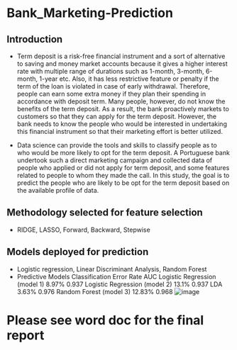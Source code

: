 # Bank_Marketing-Prediction

## Introduction
- Term deposit is a risk-free financial instrument and a sort of alternative to saving and money market accounts because it gives a higher interest rate with multiple range of durations such as 1-month, 3-month, 6-month, 1-year etc. Also, it has less restrictive feature or penalty if the term of the loan is violated in case of early withdrawal. Therefore, people can earn some extra money if they plan their spending in accordance with deposit term. Many people, however, do not know the benefits of the term deposit. As a result, the bank proactively markets to customers so that they can apply for the term deposit. However, the bank needs to know the people who would be interested in undertaking this financial instrument so that their marketing effort is better utilized. 

- Data science can provide the tools and skills to classify people as to who would be more likely to opt for the term deposit. A Portuguese bank undertook such a direct marketing campaign and collected data of people who applied or did not apply for term deposit, and some features related to people to whom they made the call. In this study, the goal is to predict the people who are likely to be opt for the term deposit based on the available profile of data.

## Methodology selected for feature selection
- RIDGE, LASSO, Forward, Backward, Stepwise

## Models deployed for prediction
- Logistic regression, Linear Discriminant Analysis,  Random Forest
- Predictive Models	Classification Error Rate	AUC
Logistic Regression (model 1)	8.97%	0.937
Logistic Regression (model 2)	13.1%	0.937
LDA	3.63%	0.976
Random Forest (model 3)	12.83%	0.968
![image](https://user-images.githubusercontent.com/52574322/116801331-8e297a80-aace-11eb-8c5d-c4414986c41d.png)



# __Please see word doc for the final report__
